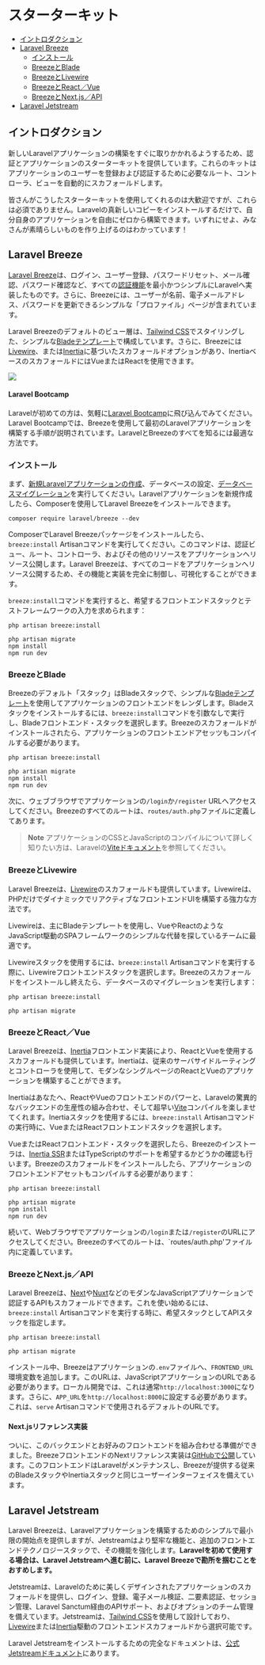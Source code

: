 # スターターキット

- [イントロダクション](#introduction)
- [Laravel Breeze](#laravel-breeze)
    - [インストール](#laravel-breeze-installation)
    - [BreezeとBlade](#breeze-and-blade)
    - [BreezeとLivewire](#breeze-and-livewire)
    - [BreezeとReact／Vue](#breeze-and-inertia)
    - [BreezeとNext.js／API](#breeze-and-next)
- [Laravel Jetstream](#laravel-jetstream)

<a name="introduction"></a>
## イントロダクション

新しいLaravelアプリケーションの構築をすぐに取りかかれるようするため、認証とアプリケーションのスターターキットを提供しています。これらのキットはアプリケーションのユーザーを登録および認証するために必要なルート、コントローラ、ビューを自動的にスカフォールドします。

皆さんがこうしたスターターキットを使用してくれるのは大歓迎ですが、これらは必須でありません。Laravelの真新しいコピーをインストールするだけで、自分自身のアプリケーションを自由にゼロから構築できます。いずれにせよ、みなさんが素晴らしいものを作り上げるのはわかっています！

<a name="laravel-breeze"></a>
## Laravel Breeze

[Laravel Breeze](https://github.com/laravel/breeze)は、ログイン、ユーザー登録、パスワードリセット、メール確認、パスワード確認など、すべての[認証機能](/docs/{{version}}/authentication)を最小かつシンプルにLaravelへ実装したものです。さらに、Breezeには、ユーザーが名前、電子メールアドレス、パスワードを更新できるシンプルな「プロファイル」ページが含まれています。

Laravel Breezeのデフォルトのビュー層は、[Tailwind CSS](https://tailwindcss.com)でスタイリングした、シンプルな[Bladeテンプレート](/docs/{{version}}/blade)で構成しています。さらに、Breezeには[Livewire](https://livewire.laravel.com)、または[Inertia](https://inertiajs.com)に基づいたスカフォールドオプションがあり、InertiaベースのスカフォールドにはVueまたはReactを使用できます。

<img src="https://laravel.com/img/docs/breeze-register.png">

#### Laravel Bootcamp

Laravelが初めての方は、気軽に[Laravel Bootcamp](https://bootcamp.laravel.com)に飛び込んでみてください。Laravel Bootcampでは、Breezeを使用して最初のLaravelアプリケーションを構築する手順が説明されています。LaravelとBreezeのすべてを知るには最適な方法です。

<a name="laravel-breeze-installation"></a>
### インストール

まず、[新規Laravelアプリケーションの作成](/docs/{{version}}/installation)、データベースの設定、[データベースマイグレーション](/docs/{{version}}/migrations)を実行してください。Laravelアプリケーションを新規作成したら、Composerを使用してLaravel Breezeをインストールできます。

```shell
composer require laravel/breeze --dev
```

ComposerでLaravel Breezeパッケージをインストールしたら、`breeze:install` Artisanコマンドを実行してください。このコマンドは、認証ビュー、ルート、コントローラ、およびその他のリソースをアプリケーションへリソース公開します。Laravel Breezeは、すべてのコードをアプリケーションへリソース公開するため、その機能と実装を完全に制御し、可視化することができます。

`breeze:install`コマンドを実行すると、希望するフロントエンドスタックとテストフレームワークの入力を求められます：

```shell
php artisan breeze:install

php artisan migrate
npm install
npm run dev
```

<a name="breeze-and-blade"></a>
### BreezeとBlade

Breezeのデフォルト「スタック」はBladeスタックで、シンプルな[Bladeテンプレート](/docs/{{version}}/blade)を使用してアプリケーションのフロントエンドをレンダします。Bladeスタックをインストールするには、`breeze:install`コマンドを引数なしで実行し、Bladeフロントエンド・スタックを選択します。Breezeのスカフォールドがインストールされたら、アプリケーションのフロントエンドアセッツもコンパイルする必要があります。

```shell
php artisan breeze:install

php artisan migrate
npm install
npm run dev
```

次に、ウェブブラウザでアプリケーションの`/login`か`/register` URLへアクセスしてください。Breezeのすべてのルートは、`routes/auth.php`ファイルに定義してあります。

> **Note**
> アプリケーションのCSSとJavaScriptのコンパイルについて詳しく知りたい方は、Laravelの[Viteドキュメント](/docs/{{version}}/vite#running-vite)を参照してください。

<a name="breeze-and-livewire"></a>
### BreezeとLivewire

Laravel Breezeは、[Livewire](https://livewire.laravel.com)のスカフォールドも提供しています。Livewireは、PHPだけでダイナミックでリアクティブなフロントエンドUIを構築する強力な方法です。

Livewireは、主にBladeテンプレートを使用し、VueやReactのようなJavaScript駆動のSPAフレームワークのシンプルな代替を探しているチームに最適です。

Livewireスタックを使用するには、`breeze:install` Artisanコマンドを実行する際に、Livewireフロントエンドスタックを選択します。Breezeのスカフォールドをインストールし終えたら、データベースのマイグレーションを実行します：

```shell
php artisan breeze:install

php artisan migrate
```

<a name="breeze-and-inertia"></a>
### BreezeとReact／Vue

Laravel Breezeは、[Inertia](https://inertiajs.com)フロントエンド実装により、ReactとVueを使用するスカフォールドも提供しています。Inertiaは、従来のサーバサイドルーティングとコントローラを使用して、モダンなシングルページのReactとVueのアプリケーションを構築することができます。

Inertiaはあなたへ、ReactやVueのフロントエンドのパワーと、Laravelの驚異的なバックエンドの生産性の組み合わせ、そして超早い[Vite](https://vitejs.dev)コンパイルを楽しませてくれます。Inertiaスタックを使用するには、`breeze:install` Artisanコマンドの実行時に、VueまたはReactフロントエンドスタックを選択します。

VueまたはReactフロントエンド・スタックを選択したら、Breezeのインストーラは、[Inertia SSR](https://inertiajs.com/server-side-rendering)またはTypeScriptのサポートを希望するかどうかの確認も行います。Breezeのスカフォールドをインストールしたら、アプリケーションのフロントエンドアセットもコンパイルする必要があります：

```shell
php artisan breeze:install

php artisan migrate
npm install
npm run dev
```

続いて、Webブラウザでアプリケーションの`/login`または`/register`のURLにアクセスしてください。Breezeのすべてのルートは、`routes/auth.php'ファイル内に定義しています。

<a name="breeze-and-next"></a>
### BreezeとNext.js／API

Laravel Breezeは、[Next](https://nextjs.org)や[Nuxt](https://nuxt.com)などのモダンなJavaScriptアプリケーションで認証するAPIもスカフォールドできます。これを使い始めるには、`breeze:install` Artisanコマンドを実行する時に、希望スタックとしてAPIスタックを指定します。

```shell
php artisan breeze:install

php artisan migrate
```

インストール中、Breezeはアプリケーションの`.env`ファイルへ、`FRONTEND_URL`環境変数を追加します。このURLは、JavaScriptアプリケーションのURLである必要があります。ローカル開発では、これは通常`http://localhost:3000`になります。さらに、`APP_URL`を`http://localhost:8000`に設定する必要があります。これは、`serve` Artisanコマンドで使用されるデフォルトのURLです。

<a name="next-reference-implementation"></a>
#### Next.jsリファレンス実装

ついに、このバックエンドとお好みのフロントエンドを組み合わせる準備ができました。BreezeフロントエンドのNextリファレンス実装は[GitHubで公開](https://github.com/laravel/breeze-next)しています。このフロントエンドはLaravelがメンテナンスし、Breezeが提供する従来のBladeスタックやInertiaスタックと同じユーザーインターフェイスを備えています。

<a name="laravel-jetstream"></a>
## Laravel Jetstream

Laravel Breezeは、Laravelアプリケーションを構築するためのシンプルで最小限の開始点を提供しますが、Jetstreamはより堅牢な機能と、追加のフロントエンドテクノロジースタックで、その機能を強化します。**Laravelを初めて使用する場合は、Laravel Jetstreamへ進む前に、Laravel Breezeで勘所を掴むことをおすめします。**

Jetstreamは、Laravelのために美しくデザインされたアプリケーションのスカフォールドを提供し、ログイン、登録、電子メール検証、二要素認証、セッション管理、Laravel Sanctum経由のAPIサポート、およびオプションのチーム管理を備えています。Jetstreamは、[Tailwind CSS](https://tailwindcss.com)を使用して設計しており、[Livewire](https://livewire.laravel.com)または[Inertia](https://inertiajs.com)駆動のフロントエンドスカフォールドから選択可能です。

Laravel Jetstreamをインストールするための完全なドキュメントは、[公式Jetstreamドキュメント](https://jetstream.laravel.com)にあります。
